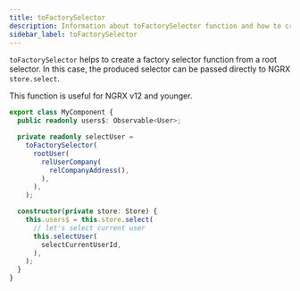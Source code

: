 ```yaml
---
title: toFactorySelector
description: Information about toFactorySelector function and how to create a factory selector function
sidebar_label: toFactorySelector
---
```


`toFactorySelector` helps to create a factory selector function from a root selector.
In this case, the produced selector can be passed directly to NGRX `store.select`.

This function is useful for NGRX v12 and younger.

```ts
export class MyComponent {
  public readonly users$: Observable<User>;

  private readonly selectUser =
    toFactorySelector(
      rootUser(
        relUserCompany(
          relCompanyAddress(),
        ),
      ),
    );

  constructor(private store: Store) {
    this.users$ = this.store.select(
      // let's select current user
      this.selectUser(
        selectCurrentUserId,
      ),
    );
  }
}
```
